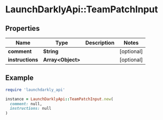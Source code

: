# LaunchDarklyApi::TeamPatchInput

## Properties

| Name | Type | Description | Notes |
| ---- | ---- | ----------- | ----- |
| **comment** | **String** |  | [optional] |
| **instructions** | **Array&lt;Object&gt;** |  | [optional] |

## Example

```ruby
require 'launchdarkly_api'

instance = LaunchDarklyApi::TeamPatchInput.new(
  comment: null,
  instructions: null
)
```

